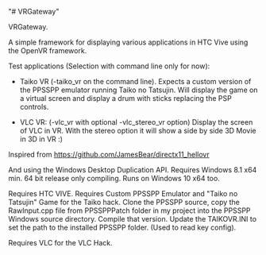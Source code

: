 "# VRGateway" 

VRGateway.

A simple framework for displaying various applications in HTC Vive using the OpenVR framework.

Test applications (Selection with command line only for now):

* Taiko VR (-taiko_vr on the command line). Expects a custom version of the PPSSPP emulator running Taiko no Tatsujin.
Will display the game on a virtual screen and display a drum with sticks replacing the PSP controls.

* VLC VR: (-vlc_vr with optional -vlc_stereo_vr option)
Display the screen of VLC in VR.
With the stereo option it will show a side by side 3D Movie in 3D in VR :)

Inspired from 
https://github.com/JamesBear/directx11_hellovr

And using the Windows Desktop Duplication API.
Requires Windows 8.1 x64 min.
64 bit release only compiling.
Runs on Windows 10 x64 too.

Requires HTC VIVE.
Requires Custom PPSSPP Emulator and "Taiko no Tatsujin" Game for the Taiko hack.
	Clone the PPSSPP source, copy the RawInput.cpp file from PPSSPPPatch folder in my project into the PPSSPP Windows source directory.
	Compile that version.
	Update the TAIKOVR.INI to set the path to the installed PPSSPP folder. (Used to read key config).
	
Requires VLC for the VLC Hack.